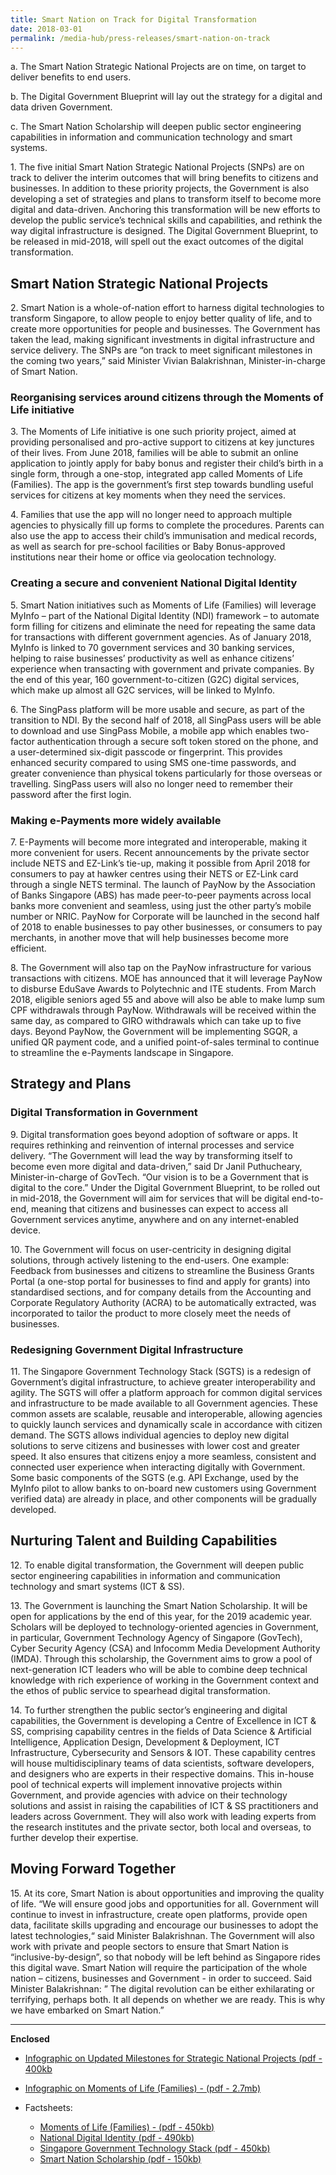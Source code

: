 ```yaml
---
title: Smart Nation on Track for Digital Transformation
date: 2018-03-01
permalink: /media-hub/press-releases/smart-nation-on-track
---
```


a. The Smart Nation Strategic National Projects are on time, on target to deliver benefits to end users.

b. The Digital Government Blueprint will lay out the strategy for a digital and data driven Government.

c. The Smart Nation Scholarship will deepen public sector engineering capabilities in information and communication technology and smart systems.


1\. The five initial Smart Nation Strategic National Projects (SNPs) are on track to deliver the interim outcomes that will bring benefits to citizens and businesses. In addition to these priority projects, the Government is also developing a set of strategies and plans to transform itself to become more digital and data-driven. Anchoring this transformation will be new efforts to develop the public service’s technical skills and capabilities, and rethink the way digital infrastructure is designed. The Digital Government Blueprint, to be released in mid-2018, will spell out the exact outcomes of the digital transformation.

## Smart Nation Strategic National Projects

2\. Smart Nation is a whole-of-nation effort to harness digital technologies to transform Singapore, to allow people to enjoy better quality of life, and to create more opportunities for people and businesses. The Government has taken the lead, making significant investments in digital infrastructure and service delivery. The SNPs are “on track to meet significant milestones in the coming two years,” said Minister Vivian Balakrishnan, Minister-in-charge of Smart Nation.

### Reorganising services around citizens through the Moments of Life initiative

3\. The Moments of Life initiative is one such priority project, aimed at providing personalised and pro-active support to citizens at key junctures of their lives. From June 2018, families will be able to submit an online application to jointly apply for baby bonus and register their child’s birth in a single form, through a one-stop, integrated app called Moments of Life (Families). The app is the government’s first step towards bundling useful services for citizens at key moments when they need the services.

4\. Families that use the app will no longer need to approach multiple agencies to physically fill up forms to complete the procedures. Parents can also use the app to access their child’s immunisation and medical records, as well as search for pre-school facilities or Baby Bonus-approved institutions near their home or office via geolocation technology.

### Creating a secure and convenient National Digital Identity

5\. Smart Nation initiatives such as Moments of Life (Families) will leverage MyInfo – part of the National Digital Identity (NDI) framework – to automate form filling for citizens and eliminate the need for repeating the same data for transactions with different government agencies. As of January 2018, MyInfo is linked to 70 government services and 30 banking services, helping to raise businesses’ productivity as well as enhance citizens’ experience when transacting with government and private companies. By the end of this year, 160 government-to-citizen (G2C) digital services, which make up almost all G2C services, will be linked to MyInfo.

6\. The SingPass platform will be more usable and secure, as part of the transition to NDI. By the second half of 2018, all SingPass users will be able to download and use SingPass Mobile, a mobile app which enables two-factor authentication through a secure soft token stored on the phone, and a user-determined six-digit passcode or fingerprint. This provides enhanced security compared to using SMS one-time passwords, and greater convenience than physical tokens particularly for those overseas or travelling. SingPass users will also no longer need to remember their password after the first login.

### Making e-Payments more widely available

7\. E-Payments will become more integrated and interoperable, making it more convenient for users. Recent announcements by the private sector include NETS and EZ-Link’s tie-up, making it possible from April 2018 for consumers to pay at hawker centres using their NETS or EZ-Link card through a single NETS terminal. The launch of PayNow by the Association of Banks Singapore (ABS) has made peer-to-peer payments across local banks more convenient and seamless, using just the other party’s mobile number or NRIC. PayNow for Corporate will be launched in the second half of 2018 to enable businesses to pay other businesses, or consumers to pay merchants, in another move that will help businesses become more efficient.

8\. The Government will also tap on the PayNow infrastructure for various transactions with citizens. MOE has announced that it will leverage PayNow to disburse EduSave Awards to Polytechnic and ITE students. From March 2018, eligible seniors aged 55 and above will also be able to make lump sum CPF withdrawals through PayNow. Withdrawals will be received within the same day, as compared to GIRO withdrawals which can take up to five days. Beyond PayNow, the Government will be implementing SGQR, a unified QR payment code, and a unified point-of-sales terminal to continue to streamline the e-Payments landscape in Singapore.

## Strategy and Plans


### Digital Transformation in Government

9\. Digital transformation goes beyond adoption of software or apps. It requires rethinking and reinvention of internal processes and service delivery. “The Government will lead the way by transforming itself to become even more digital and data-driven,” said Dr Janil Puthucheary, Minister-in-charge of GovTech. “Our vision is to be a Government that is digital to the core.” Under the Digital Government Blueprint, to be rolled out in mid-2018, the Government will aim for services that will be digital end-to-end, meaning that citizens and businesses can expect to access all Government services anytime, anywhere and on any internet-enabled device.

10\. The Government will focus on user-centricity in designing digital solutions, through actively listening to the end-users. One example: Feedback from businesses and citizens to streamline the Business Grants Portal (a one-stop portal for businesses to find and apply for grants) into standardised sections, and for company details from the Accounting and Corporate Regulatory Authority (ACRA) to be automatically extracted, was incorporated to tailor the product to more closely meet the needs of businesses.

### Redesigning Government Digital Infrastructure

11\. The Singapore Government Technology Stack (SGTS) is a redesign of Government’s digital infrastructure, to achieve greater interoperability and agility. The SGTS will offer a platform approach for common digital services and infrastructure to be made available to all Government agencies. These common assets are scalable, reusable and interoperable, allowing agencies to quickly launch services and dynamically scale in accordance with citizen demand. The SGTS allows individual agencies to deploy new digital solutions to serve citizens and businesses with lower cost and greater speed. It also ensures that citizens enjoy a more seamless, consistent and connected user experience when interacting digitally with Government. Some basic components of the SGTS (e.g. API Exchange, used by the MyInfo pilot to allow banks to on-board new customers using Government verified data) are already in place, and other components will be gradually developed.

## Nurturing Talent and Building Capabilities

12\. To enable digital transformation, the Government will deepen public sector engineering capabilities in information and communication technology and smart systems (ICT & SS).

13\. The Government is launching the Smart Nation Scholarship. It will be open for applications by the end of this year, for the 2019 academic year. Scholars will be deployed to technology-oriented agencies in Government, in particular, Government Technology Agency of Singapore (GovTech), Cyber Security Agency (CSA) and Infocomm Media Development Authority (IMDA). Through this scholarship, the Government aims to grow a pool of next-generation ICT leaders who will be able to combine deep technical knowledge with rich experience of working in the Government context and the ethos of public service to spearhead digital transformation.

14\. To further strengthen the public sector’s engineering and digital capabilities, the Government is developing a Centre of Excellence in ICT & SS, comprising capability centres in the fields of Data Science & Artificial Intelligence, Application Design, Development & Deployment, ICT Infrastructure, Cybersecurity and Sensors & IOT. These capability centres will house multidisciplinary teams of data scientists, software developers, and designers who are experts in their respective domains. This in-house pool of technical experts will implement innovative projects within Government, and provide agencies with advice on their technology solutions and assist in raising the capabilities of ICT & SS practitioners and leaders across Government. They will also work with leading experts from the research institutes and the private sector, both local and overseas, to further develop their expertise.

## Moving Forward Together

15\. At its core, Smart Nation is about opportunities and improving the quality of life. “We will ensure good jobs and opportunities for all. Government will continue to invest in infrastructure, create open platforms, provide open data, facilitate skills upgrading and encourage our businesses to adopt the latest technologies,“ said Minister Balakrishnan. The Government will also work with private and people sectors to ensure that Smart Nation is “inclusive-by-design”, so that nobody will be left behind as Singapore rides this digital wave. Smart Nation will require the participation of the whole nation – citizens, businesses and Government - in order to succeed. Said Minister Balakrishnan: ” The digital revolution can be either exhilarating or terrifying, perhaps both. It all depends on whether we are ready. This is why we have embarked on Smart Nation.”

---

**Enclosed**

-   [Infographic on Updated Milestones for Strategic National Projects (pdf - 400kb](/files/press-releases/2018/infographic-on-updated-milestones-for-strategic-national-projects.pdf)

-   [Infographic on Moments of Life (Families) - (pdf - 2.7mb)](/files/press-releases/2018/infographic-moments-of-life-(families).pdf)
-   Factsheets:
    -   [Moments of Life (Families) - (pdf - 450kb)](/files/press-releases/2018/moments-of-life-families-factsheet.pdf)
    -   [National Digital Identity (pdf - 490kb)](/files/press-releases/2018/national-digital-identity-factsheet.pdf)
    -   [Singapore Government Technology Stack (pdf - 450kb)](/files/press-releases/2018/singapore-government-technology-stack-factsheet.pdf)
    -   [Smart Nation Scholarship (pdf - 150kb)](/files/press-releases/2018/smart-nation-scholarship-media-factsheet.pdf)